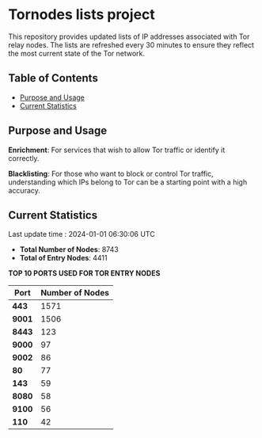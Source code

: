 # Tornodes lists project

This repository provides updated lists of IP addresses associated with Tor relay nodes. The lists are refreshed every 30 minutes to ensure they reflect the most current state of the Tor network.

## Table of Contents

- [Purpose and Usage](#purpose-and-usage)
- [Current Statistics](#current-statistics)


## Purpose and Usage

**Enrichment**: For services that wish to allow Tor traffic or identify it correctly.

**Blacklisting**: For those who want to block or control Tor traffic, understanding which IPs belong to Tor can be a starting point with a high accuracy.

## Current Statistics

Last update time : 2024-01-01 06:30:06 UTC

- **Total Number of Nodes**: 8743
- **Total of Entry Nodes**: 4411

**TOP 10 PORTS USED FOR TOR ENTRY NODES**

| **Port** | **Number of Nodes** |
|------|-----------------|
| **443**   | 1571  |
| **9001**   | 1506  |
| **8443**   | 123  |
| **9000**   | 97  |
| **9002**   | 86  |
| **80**   | 77  |
| **143**   | 59  |
| **8080**   | 58  |
| **9100**   | 56  |
| **110**   | 42  |


